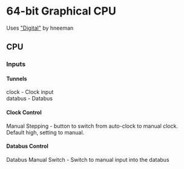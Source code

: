 # 64-bit Graphical CPU
Uses ["Digital"](https://github.com/hneemann/Digital) by hneeman
## CPU
### Inputs
#### Tunnels
clock - Clock input  
databus - Databus

#### Clock Control
Manual Stepping - button to switch from auto-clock to manual clock. Default high, setting to manual.  

#### Databus Control
Databus Manual Switch - Switch to manual input into the databus  

